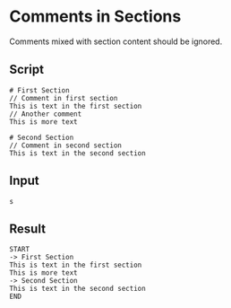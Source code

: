 # Comments in Sections

Comments mixed with section content should be ignored.

## Script
```cuentitos
# First Section
// Comment in first section
This is text in the first section
// Another comment
This is more text

# Second Section
// Comment in second section
This is text in the second section
```

## Input
```input
s
```

## Result
```result
START
-> First Section
This is text in the first section
This is more text
-> Second Section
This is text in the second section
END
```

